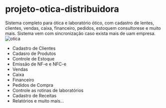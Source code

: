# projeto-otica-distribuidora
Sistema completo para ótica e laboratório ótico, com cadastro de lentes, clientes, vendas, caixa, financeiro, pedidos, estoquem consultorese e muito mais.
Sistema vem com sincronização caso exista mais de uam empresa.
![otica](https://user-images.githubusercontent.com/14636384/138749786-f05c86fe-7b25-4473-94ff-10de79bddf89.png)


- Cadastro de Clientes
- Cadasro de Produtos
- Controle de Estoque
- Emissão de NF-e e NFC-e
- Vendas
- Caixa
- Financeiro
- Pedidos de Compra
- Controle as rotinas de laboratórios
- Cadastro de Receitas
- Relatórios e muito mais...
